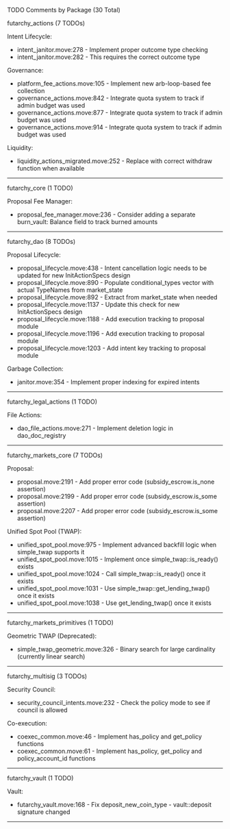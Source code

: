   TODO Comments by Package (30 Total)

  futarchy_actions (7 TODOs)

  Intent Lifecycle:
  - intent_janitor.move:278 - Implement proper outcome type checking
  - intent_janitor.move:282 - This requires the correct outcome type

  Governance:
  - platform_fee_actions.move:105 - Implement new arb-loop-based fee collection
  - governance_actions.move:842 - Integrate quota system to track if admin budget was used
  - governance_actions.move:877 - Integrate quota system to track if admin budget was used
  - governance_actions.move:914 - Integrate quota system to track if admin budget was used

  Liquidity:
  - liquidity_actions_migrated.move:252 - Replace with correct withdraw function when
  available

  ---
  futarchy_core (1 TODO)

  Proposal Fee Manager:
  - proposal_fee_manager.move:236 - Consider adding a separate burn_vault: Balance field to
   track burned amounts

  ---
  futarchy_dao (8 TODOs)

  Proposal Lifecycle:
  - proposal_lifecycle.move:438 - Intent cancellation logic needs to be updated for new
  InitActionSpecs design
  - proposal_lifecycle.move:890 - Populate conditional_types vector with actual TypeNames
  from market_state
  - proposal_lifecycle.move:892 - Extract from market_state when needed
  - proposal_lifecycle.move:1137 - Update this check for new InitActionSpecs design
  - proposal_lifecycle.move:1188 - Add execution tracking to proposal module
  - proposal_lifecycle.move:1196 - Add execution tracking to proposal module
  - proposal_lifecycle.move:1203 - Add intent key tracking to proposal module

  Garbage Collection:
  - janitor.move:354 - Implement proper indexing for expired intents

  ---
  futarchy_legal_actions (1 TODO)

  File Actions:
  - dao_file_actions.move:271 - Implement deletion logic in dao_doc_registry

  ---
  futarchy_markets_core (7 TODOs)

  Proposal:
  - proposal.move:2191 - Add proper error code (subsidy_escrow.is_none assertion)
  - proposal.move:2199 - Add proper error code (subsidy_escrow.is_some assertion)
  - proposal.move:2207 - Add proper error code (subsidy_escrow.is_some assertion)

  Unified Spot Pool (TWAP):
  - unified_spot_pool.move:975 - Implement advanced backfill logic when simple_twap
  supports it
  - unified_spot_pool.move:1015 - Implement once simple_twap::is_ready() exists
  - unified_spot_pool.move:1024 - Call simple_twap::is_ready() once it exists
  - unified_spot_pool.move:1031 - Use simple_twap::get_lending_twap() once it exists
  - unified_spot_pool.move:1038 - Use get_lending_twap() once it exists

  ---
  futarchy_markets_primitives (1 TODO)

  Geometric TWAP (Deprecated):
  - simple_twap_geometric.move:326 - Binary search for large cardinality (currently linear
  search)

  ---
  futarchy_multisig (3 TODOs)

  Security Council:
  - security_council_intents.move:232 - Check the policy mode to see if council is allowed

  Co-execution:
  - coexec_common.move:46 - Implement has_policy and get_policy functions
  - coexec_common.move:61 - Implement has_policy, get_policy and policy_account_id
  functions

  ---
  futarchy_vault (1 TODO)

  Vault:
  - futarchy_vault.move:168 - Fix deposit_new_coin_type - vault::deposit signature changed

  ---
